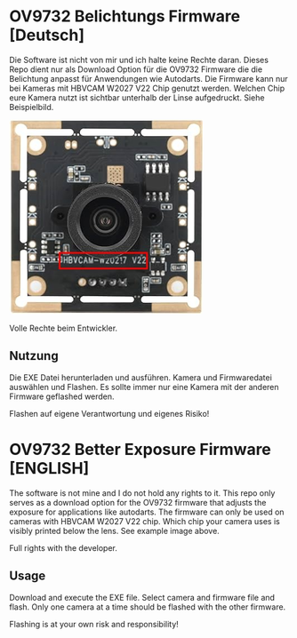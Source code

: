 # OV9732 Belichtungs Firmware [Deutsch]

Die Software ist nicht von mir und ich halte keine Rechte daran. Dieses Repo dient nur als Download Option für die OV9732 Firmware die die Belichtung anpasst für Anwendungen wie Autodarts. Die Firmware kann nur bei Kameras mit HBVCAM W2027 V22 Chip genutzt werden. Welchen Chip eure Kamera nutzt ist sichtbar unterhalb der Linse aufgedruckt. Siehe Beispielbild.

![Example Camera](https://github.com/nsauter/ov9732_exposurefw/blob/main/example.jpg?raw=true)

Volle Rechte beim Entwickler.

## Nutzung

Die EXE Datei herunterladen und ausführen. Kamera und Firmwaredatei auswählen und Flashen. Es sollte immer nur eine Kamera mit der anderen Firmware geflashed werden. 

Flashen auf eigene Verantwortung und eigenes Risiko!


# OV9732 Better Exposure Firmware [ENGLISH]

The software is not mine and I do not hold any rights to it. This repo only serves as a download option for the OV9732 firmware that adjusts the exposure for applications like autodarts. The firmware can only be used on cameras with HBVCAM W2027 V22 chip. Which chip your camera uses is visibly printed below the lens. See example image above. 

Full rights with the developer.

## Usage

Download and execute the EXE file. Select camera and firmware file and flash. Only one camera at a time should be flashed with the other firmware. 

Flashing is at your own risk and responsibility!
